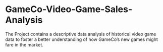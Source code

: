 # GameCo-Video-Game-Sales-Analysis
The Project contains a descriptive data analysis of historical video game data to foster a better understanding of how GameCo’s new games might fare in the market.
